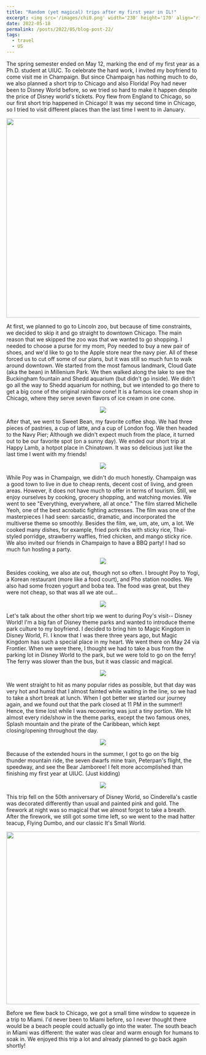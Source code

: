```yaml
---
title: "Random (yet magical) trips after my first year in IL!"
excerpt: <img src='/images/chi0.png' width='230' height='170' align="right" hspace="20"> The spring semester ended on May 12, marking the end of my first year as a Ph.D. student at UIUC. To celebrate the hard work, I invited my boyfriend to come visit me in Champaign. But since Champaign has nothing much to do, we also planned a short trip to Chicago and also Florida! Poy had never been to Disney World before, so we tried so hard to make it happen despite the price of Disney world's tickets. Poy flew from England to Chicago, so our first short trip happened in Chicago! It was my second time in Chicago, so I tried to visit different places than the last time I went to in January. 
date: 2022-05-18
permalink: /posts/2022/05/blog-post-22/
tags:
  - travel
  - US
---
```


The spring semester ended on May 12, marking the end of my first year as a Ph.D. student at UIUC. To celebrate the hard work, I invited my boyfriend to come visit me in Champaign. But since Champaign has nothing much to do, we also planned a short trip to Chicago and also Florida! Poy had never been to Disney World before, so we tried so hard to make it happen despite the price of Disney world's tickets. Poy flew from England to Chicago, so our first short trip happened in Chicago! It was my second time in Chicago, so I tried to visit different places than the last time I went to in January. 

<p align="center">
  <img src="/images/chi0.png" width='600' height='520'>
</p>

At first, we planned to go to Lincoln zoo, but because of time constraints, we decided to skip it and go straight to downtown Chicago. The main reason that we skipped the zoo was that we wanted to go shopping. I needed to choose a purse for my mom, Poy needed to buy a new pair of shoes, and we'd like to go to the Apple store near the navy pier. All of these forced us to cut off some of our plans, but it was still so much fun to walk around downtown. We started from the most famous landmark, Cloud Gate (aka the bean) in Millenium Park. We then walked along the lake to see the Buckingham fountain and Shedd aquarium (but didn't go inside). We didn't go all the way to Shedd aquarium for nothing, but we intended to go there to get a big cone of the original rainbow cone! It is a famous ice cream shop in Chicago, where they serve seven flavors of ice cream in one cone. 



<p align="center">
  <img src="/images/chi1.png">
</p>

After that, we went to Sweet Bean, my favorite coffee shop. We had three pieces of pastries, a cup of latte, and a cup of London fog. We then headed to the Navy Pier; Although we didn't expect much from the place, it turned out to be our favorite spot (on a sunny day). We ended our short trip at Happy Lamb, a hotpot place in Chinatown. It was so delicious just like the last time I went with my friends! 


<p align="center">
  <img src="/images/chi2.png">
</p>

While Poy was in Champaign, we didn't do much honestly. Champaign was a good town to live in due to cheap rents, decent cost of living, and green areas. However, it does not have much to offer in terms of tourism. Still, we enjoy ourselves by cooking, grocery shopping, and watching movies. We went to see "Everything, everywhere, all at once." The film starred Michelle Yeoh, one of the best acrobatic fighting actresses. The film was one of the masterpieces I had seen: sarcastic, dramatic, and incorporated the multiverse theme so smoothly. Besides the film, we, um, ate, um, a lot. We cooked many dishes, for example, fried pork ribs with sticky rice, Thai-styled porridge, strawberry waffles, fried chicken, and mango sticky rice. We also invited our friends in Champaign to have a BBQ party! I had so much fun hosting a party.

<p align="center">
  <img src="/images/chi3.png">
</p>

Besides cooking, we also ate out, though not so often. I brought Poy to Yogi, a Korean restaurant (more like a food court), and Pho station noodles. We also had some frozen yogurt and boba tea. The food was great, but they were not cheap, so that was all we ate out...

<p align="center">
  <img src="/images/chi4.png">
</p>

Let's talk about the other short trip we went to during Poy's visit-- Disney World! I'm a big fan of Disney theme parks and wanted to introduce theme park culture to my boyfriend. I decided to bring him to Magic Kingdom in Disney World, Fl. I know that I was there three years ago, but Magic Kingdom has such a special place in my heart. We went there on May 24 via Frontier. When we were there, I thought we had to take a bus from the parking lot in Disney World to the park, but we were told to go on the ferry! The ferry was slower than the bus, but it was classic and magical. 


<p align="center">
  <img src="/images/chi5.png">
</p>

We went straight to hit as many popular rides as possible, but that day was very hot and humid that I almost fainted while waiting in the line, so we had to take a short break at lunch. When I got better we started our journey again, and we found out that the park closed at 11 PM in the summer!! Hence, the time lost while I was recovering was just a tiny portion. We hit almost every ride/show in the theme parks, except the two famous ones, Splash mountain and the pirate of the Caribbean, which kept closing/opening throughout the day. 

<p align="center">
  <img src="/images/chi6.png">
</p>

Because of the extended hours in the summer, I got to go on the big thunder mountain ride, the seven dwarfs mine train, Peterpan's flight, the speedway, and see the Bear Jamboree! I felt more accomplished than finishing my first year at UIUC. (Just kidding) 

<p align="center">
  <img src="/images/chi7.png">
</p>

This trip fell on the 50th anniversary of Disney World, so Cinderella's castle was decorated differently than usual and painted pink and gold. The firework at night was so magical that we almost forgot to take a breath. After the firework, we still got some time left, so we went to the mad hatter teacup, Flying Dumbo, and our classic It's Small World. 

<p align="center">
  <img src="/images/chi00.JPG" width='600' height='450'>
</p>

Before we flew back to Chicago, we got a small time window to squeeze in a trip to Miami. I'd never been to Miami before, so I never thought there would be a beach people could actually go into the water. The south beach in Miami was different: the water was clear and warm enough for humans to soak in. We enjoyed this trip a lot and already planned to go back again shortly! 
